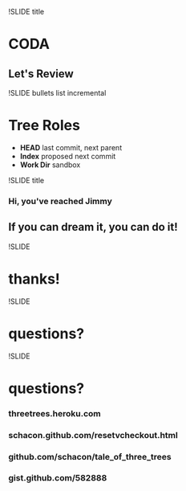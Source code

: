 !SLIDE title

# CODA #
## Let's Review ##

!SLIDE bullets list incremental

# Tree Roles #

* **HEAD** last commit, next parent
* **Index** proposed next commit
* **Work Dir** sandbox

!SLIDE title

### Hi, you've reached Jimmy ###
## If you can dream it, you can do it! ##

!SLIDE

# thanks! #

!SLIDE

# questions? #

!SLIDE

# questions? #

### threetrees.heroku.com ###
### schacon.github.com/resetvcheckout.html ###
### github.com/schacon/tale_of_three_trees ###
### gist.github.com/582888 ###
